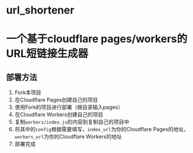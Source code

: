 # url_shortener
# 一个基于cloudflare pages/workers的URL短链接生成器

## 部署方法
1. Fork本项目
2. 在Cloudflare Pages创建自己的项目
3. 使用Fork的项目进行部署（根目录输入pages）
4. 在Cloudflare Workers创建自己的项目
5. 复制`workers/index.js`的内容到复制自己的项目中
6. 将其中的`config`根据需要填写，`index_url`为你的Cloudflare Pages的地址，`workers_url`为你的Cloudflare Workers的地址
7. 部署完成
